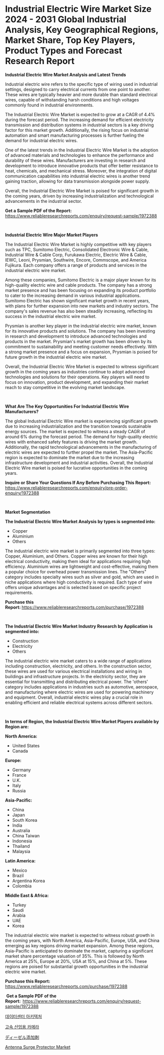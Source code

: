 <p><h1>Industrial Electric Wire Market Size 2024 - 2031 Global Industrial Analysis, Key Geographical Regions, Market Share, Top Key Players, Product Types and Forecast Research Report</h1></p><p><strong>Industrial Electric Wire Market Analysis and Latest Trends</strong></p>
<p><p>Industrial electric wire refers to the specific type of wiring used in industrial settings, designed to carry electrical currents from one point to another. These wires are typically heavier and more durable than standard electrical wires, capable of withstanding harsh conditions and high voltages commonly found in industrial environments.</p><p>The Industrial Electric Wire Market is expected to grow at a CAGR of 4.4% during the forecast period. The increasing demand for efficient electricity transmission and distribution systems in industrial sectors is a key driving factor for this market growth. Additionally, the rising focus on industrial automation and smart manufacturing processes is further fueling the demand for industrial electric wires.</p><p>One of the latest trends in the Industrial Electric Wire Market is the adoption of advanced materials and technologies to enhance the performance and durability of these wires. Manufacturers are investing in research and development to introduce innovative products that offer better resistance to heat, chemicals, and mechanical stress. Moreover, the integration of digital communication capabilities into industrial electric wires is another trend gaining traction, allowing for data transmission alongside power supply.</p><p>Overall, the Industrial Electric Wire Market is poised for significant growth in the coming years, driven by increasing industrialization and technological advancements in the industrial sector.</p></p>
<p><strong>Get a Sample PDF of the Report:&nbsp;</strong> <a href="https://www.reliableresearchreports.com/enquiry/request-sample/1972388">https://www.reliableresearchreports.com/enquiry/request-sample/1972388</a></p>
<p>&nbsp;</p>
<p><strong>Industrial Electric Wire Major Market Players</strong></p>
<p><p>The Industrial Electric Wire Market is highly competitive with key players such as TPC, Sumitomo Electric, Consolidated Electronic Wire & Cable, Industrial Wire & Cable Corp, Furukawa Electric, Electric Wire & Cable, IEWC, Leoni, Prysmian, Southwire, Encore, Commscope, and America Fujikura. Each company offers a range of products and services in the industrial electric wire market.</p><p>Among these companies, Sumitomo Electric is a major player known for its high-quality electric wire and cable products. The company has a strong market presence and has been focusing on expanding its product portfolio to cater to the increasing demand in various industrial applications. Sumitomo Electric has shown significant market growth in recent years, with plans for further expansion into new markets and industry sectors. The company's sales revenue has also been steadily increasing, reflecting its success in the industrial electric wire market.</p><p>Prysmian is another key player in the industrial electric wire market, known for its innovative products and solutions. The company has been investing in research and development to introduce advanced technologies and products in the market. Prysmian's market growth has been driven by its commitment to sustainability and meeting customer needs effectively. With a strong market presence and a focus on expansion, Prysmian is poised for future growth in the industrial electric wire market.</p><p>Overall, the Industrial Electric Wire Market is expected to witness significant growth in the coming years as industries continue to adopt advanced technologies and solutions for their operations. Key players will need to focus on innovation, product development, and expanding their market reach to stay competitive in the evolving market landscape.</p></p>
<p>&nbsp;</p>
<p><strong>What Are The Key Opportunities For Industrial Electric Wire Manufacturers?</strong></p>
<p><p>The global Industrial Electric Wire market is experiencing significant growth due to increasing industrialization and the transition towards sustainable energy sources. The market is expected to witness a steady CAGR of around 6% during the forecast period. The demand for high-quality electric wires with enhanced safety features is driving the market growth. Additionally, the rapid technological advancements in the manufacturing of electric wires are expected to further propel the market. The Asia-Pacific region is expected to dominate the market due to the increasing infrastructure development and industrial activities. Overall, the Industrial Electric Wire market is poised for lucrative opportunities in the coming years.</p></p>
<p><strong>Inquire or Share Your Questions If Any Before Purchasing This Report:</strong> <a href="https://www.reliableresearchreports.com/enquiry/pre-order-enquiry/1972388">https://www.reliableresearchreports.com/enquiry/pre-order-enquiry/1972388</a></p>
<p>&nbsp;</p>
<p><strong>Market Segmentation</strong></p>
<p><strong>The Industrial Electric Wire Market Analysis by types is segmented into:</strong></p>
<p><ul><li>Copper</li><li>Aluminium</li><li>Others</li></ul></p>
<p><p>The industrial electric wire market is primarily segmented into three types: Copper, Aluminium, and Others. Copper wires are known for their high electrical conductivity, making them ideal for applications requiring high efficiency. Aluminium wires are lightweight and cost-effective, making them a popular choice for overhead power transmission lines. The "Others" category includes specialty wires such as silver and gold, which are used in niche applications where high conductivity is required. Each type of wire offers unique advantages and is selected based on specific project requirements.</p></p>
<p><strong>Purchase this Report:&nbsp;</strong><a href="https://www.reliableresearchreports.com/purchase/1972388">https://www.reliableresearchreports.com/purchase/1972388</a></p>
<p>&nbsp;</p>
<p><strong>The Industrial Electric Wire Market Industry Research by Application is segmented into:</strong></p>
<p><ul><li>Construction</li><li>Electricity</li><li>Others</li></ul></p>
<p><p>The industrial electric wire market caters to a wide range of applications including construction, electricity, and others. In the construction sector, these wires are used for various electrical installations and wiring in buildings and infrastructure projects. In the electricity sector, they are essential for transmitting and distributing electrical power. The 'others' category includes applications in industries such as automotive, aerospace, and manufacturing where electric wires are used for powering machinery and equipment. Overall, industrial electric wires play a crucial role in enabling efficient and reliable electrical systems across different sectors.</p></p>
<p>&nbsp;</p>
<p><strong>In terms of Region, the Industrial Electric Wire Market Players available by Region are:</strong></p>
<p>
    <p> <strong> North America: </strong>
        <ul>
            <li>United States</li>
            <li>Canada</li>
        </ul>
        </p> 
    <p> <strong> Europe: </strong>
        <ul>
            <li>Germany</li>
            <li>France</li>
            <li>U.K.</li>
            <li>Italy</li>
            <li>Russia</li>
        </ul>
        </p> 
    <p> <strong> Asia-Pacific: </strong>
        <ul>
            <li>China</li>
            <li>Japan</li>
            <li>South Korea</li>
            <li>India</li>
            <li>Australia</li>
            <li>China Taiwan</li>
            <li>Indonesia</li>
            <li>Thailand</li>
            <li>Malaysia</li>
        </ul>
        </p> 
    <p> <strong> Latin America: </strong>
        <ul>
            <li>Mexico</li>
            <li>Brazil</li>
            <li>Argentina Korea</li>
            <li>Colombia</li>
        </ul>
        </p> 
    <p> <strong> Middle East & Africa: </strong>
        <ul>
            <li>Turkey</li>
            <li>Saudi</li>
            <li>Arabia</li>
            <li>UAE</li>
            <li>Korea</li>
        </ul>
    </p>
    </p>
<p><p>The industrial electric wire market is expected to witness robust growth in the coming years, with North America, Asia-Pacific, Europe, USA, and China emerging as key regions driving market expansion. Among these regions, Asia-Pacific is anticipated to dominate the market, capturing a significant market share percentage valuation of 35%. This is followed by North America at 25%, Europe at 20%, USA at 15%, and China at 5%. These regions are poised for substantial growth opportunities in the industrial electric wire market.</p></p>
<p><strong>Purchase this Report: </strong><a href="https://www.reliableresearchreports.com/purchase/1972388">https://www.reliableresearchreports.com/purchase/1972388</a></p>
<p>&nbsp;<strong>Get a Sample PDF of the Report:&nbsp;&nbsp;</strong><a href="https://www.reliableresearchreports.com/enquiry/request-sample/1972388">https://www.reliableresearchreports.com/enquiry/request-sample/1972388</a></p>
<p><strong></strong></p>
<p><p><a href="https://github.com/Elenrrera7685/Market-Research-Report-List-1/blob/main/420003815179.md">데이터센터 아키텍처</a></p><p><a href="https://github.com/sammyUltyylrich9067856/Market-Research-Report-List-1/blob/main/671968515180.md">고속 산업용 카메라</a></p><p><a href="https://github.com/ReyesKohler20231/Market-Research-Report-List-1/blob/main/631790716306.md">ディーゼル添加剤</a></p><p><a href="https://github.com/Whitneyboyettebo9kiw7yr13/Market-Research-Report-List-1/blob/main/antenna-surge-protector-market.md">Antenna Surge Protector Market</a></p></p>